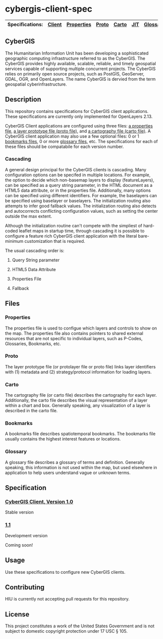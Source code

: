 cybergis-client-spec
================

| Specifications: | [Client](https://github.com/state-hiu/cybergis-client-spec/blob/master/1.0/README.md) | [Properties](https://github.com/state-hiu/cybergis-client-spec/blob/master/1.0/cybergis-client-spec-properties-1.0.md) | [Proto](https://github.com/state-hiu/cybergis-client-spec/blob/master/1.0/cybergis-client-spec-proto-1.0.md) | [Carto](https://github.com/state-hiu/cybergis-client-spec/blob/master/1.0/cybergis-client-spec-carto-1.0.md) | [JIT](https://github.com/state-hiu/cybergis-client-spec/blob/master/1.0/cybergis-client-spec-jit-1.0.md) | [Glossaries](https://github.com/state-hiu/cybergis-client-spec/blob/master/1.0/cybergis-client-spec-glossary-1.0.md) | [Bookmarks](https://github.com/state-hiu/cybergis-client-spec/blob/master/1.0/cybergis-client-spec-bookmarks-1.0.md) |
| ---- |  ---- |  ---- |  ---- |  ---- |  ---- |   ---- |   ---- |

## CyberGIS
The Humanitarian Information Unit has been developing a sophisticated geographic computing infrastructure referred to as the CyberGIS. The CyberGIS provides highly available, scalable, reliable, and timely geospatial services capable of supporting multiple concurrent projects.  The CyberGIS relies on primarily open source projects, such as PostGIS, GeoServer, GDAL, OGR, and OpenLayers.  The name CyberGIS is dervied from the term geospatial cyberinfrastructure.

## Description

This repository contains specifications for CyberGIS client applications.  These specifications are currently only implemented for OpenLayers 2.13.

CyberGIS Client applications are configured using three files: [a properties file](#properties), [a layer prototype file (proto file)](#proto), and [a cartography file (carto file)](#carto).  A CyberGIS client application may also use a few optional files: 0 or 1 [bookmarks files](#bookmarks), 0 or more [glossary files](#glossary), etc.  The specifications for each of these files should be compatabile for each version number.

### Cascading

A general design principal for the CyberGIS clients is cascading.  Many configuration options can be specifed in multiple locations.  For example, the option to decide which non-basemap layers to display (featureLayers), can be specified as a query string parameter, in the HTML document as a HTML5 data attribute, or in the properties file.  Additionally, many options can be specified using different identifiers.  For example, the baselayers can be specified using baselayer or baselayers.  The initialization routing also attempts to infer good fallback values.  The initialization routing also detects and autocorrects conflicting configuration values, such as setting the center outside the max extent.

Although the initialization routine can't compete with the simpliest of hard-coded leaflet maps in startup time, through cascading it is possible to configure a feature rich CyberGIS client application with the literal bare-minimum customization that is required.

The usual cascading order is:

1.  Query String parameter

2.  HTML5 Data Attribute

3.  Properties File

4.  Fallback

## Files

### Properties

The properties file is used to configue which layers and controls to show on the map.  The properties file also contains pointers to shared external resources that are not specific to individual layers, such as P-Codes, Glossaries, Bookmarks, etc. 

### Proto

The layer prototype file (or protolayer file or proto file) links layer identifiers with (1) metadata and (2) strategy/protocol information for loading layers.

### Carto

The cartography file (or carto file) describes the cartography for each layer.  Additionally, the carto file describes the visual representation of a layer within a chart and box.  Generally speaking, any visualization of a layer is described in the carto file.

### Bookmarks

A bookmarks file describes spatiotemporal bookmarks.  The bookmarks file usually contains the highest interest features or locations.

### Glossary

A glossary file describes a glossary of terms and definition.  Generally speaking, this information is not used within the map, but used elsewhere in application to help users understand vague or unknown terms.

## Specification

### [CyberGIS Client, Version 1.0](https://github.com/state-hiu/cybergis-client-spec/blob/master/1.0/)

Stable version

### [1.1](https://github.com/state-hiu/cybergis-client-spec/blob/master/1.1/)

Development version

Coming soon!

## Usage

Use these specifications to configure new CyberGIS clients.

## Contributing

HIU is currently not accepting pull requests for this repository.

## License
This project constitutes a work of the United States Government and is not subject to domestic copyright protection under 17 USC § 105.
